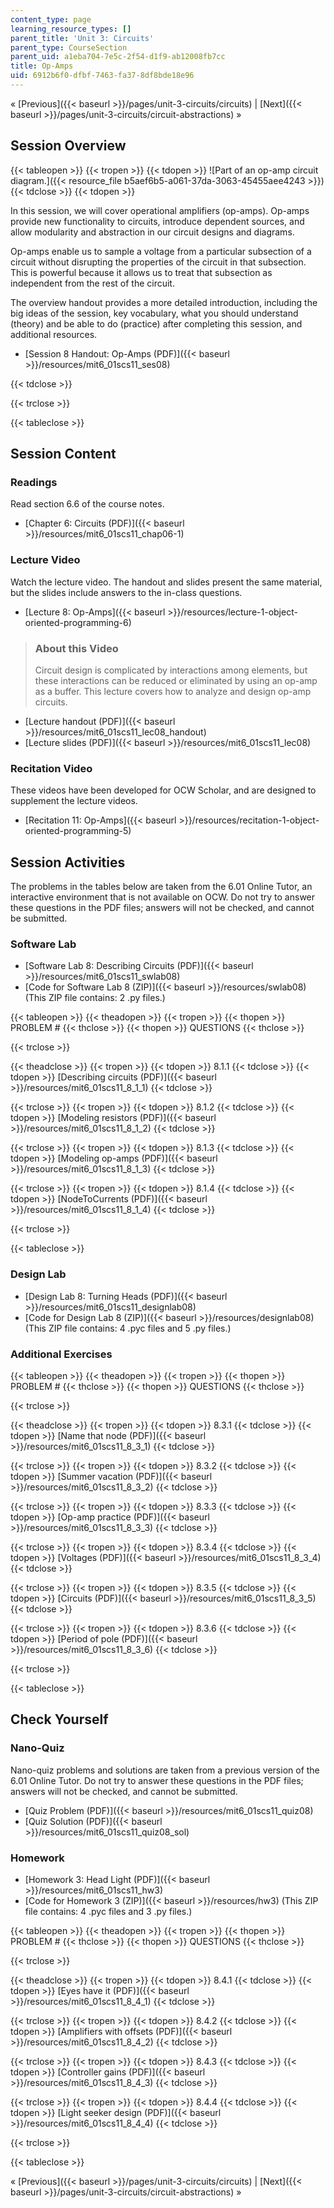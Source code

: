 ```yaml
---
content_type: page
learning_resource_types: []
parent_title: 'Unit 3: Circuits'
parent_type: CourseSection
parent_uid: a1eba704-7e5c-2f54-d1f9-ab12008fb7cc
title: Op-Amps
uid: 6912b6f0-dfbf-7463-fa37-8df8bde18e96
---
```


« [Previous]({{< baseurl >}}/pages/unit-3-circuits/circuits) | [Next]({{< baseurl >}}/pages/unit-3-circuits/circuit-abstractions) »

Session Overview
----------------

{{< tableopen >}}
{{< tropen >}}
{{< tdopen >}}
![Part of an op-amp circuit diagram.]({{< resource_file b5aef6b5-a061-37da-3063-45455aee4243 >}})
{{< tdclose >}}
{{< tdopen >}}


In this session, we will cover operational amplifiers (op-amps). Op-amps provide new functionality to circuits, introduce dependent sources, and allow modularity and abstraction in our circuit designs and diagrams.

Op-amps enable us to sample a voltage from a particular subsection of a circuit without disrupting the properties of the circuit in that subsection. This is powerful because it allows us to treat that subsection as independent from the rest of the circuit.

The overview handout provides a more detailed introduction, including the big ideas of the session, key vocabulary, what you should understand (theory) and be able to do (practice) after completing this session, and additional resources.

*   [Session 8 Handout: Op-Amps (PDF)]({{< baseurl >}}/resources/mit6_01scs11_ses08)


{{< tdclose >}}

{{< trclose >}}

{{< tableclose >}}

Session Content
---------------

### Readings

Read section 6.6 of the course notes.

*   [Chapter 6: Circuits (PDF)]({{< baseurl >}}/resources/mit6_01scs11_chap06-1)

### Lecture Video

Watch the lecture video. The handout and slides present the same material, but the slides include answers to the in-class questions.

*   [Lecture 8: Op-Amps]({{< baseurl >}}/resources/lecture-1-object-oriented-programming-6)

> ### About this Video
> 
> Circuit design is complicated by interactions among elements, but these interactions can be reduced or eliminated by using an op-amp as a buffer. This lecture covers how to analyze and design op-amp circuits.

*   [Lecture handout (PDF)]({{< baseurl >}}/resources/mit6_01scs11_lec08_handout)
*   [Lecture slides (PDF)]({{< baseurl >}}/resources/mit6_01scs11_lec08)

### Recitation Video

These videos have been developed for OCW Scholar, and are designed to supplement the lecture videos.

*   [Recitation 11: Op-Amps]({{< baseurl >}}/resources/recitation-1-object-oriented-programming-5)

Session Activities
------------------

The problems in the tables below are taken from the 6.01 Online Tutor, an interactive environment that is not available on OCW. Do not try to answer these questions in the PDF files; answers will not be checked, and cannot be submitted.

### Software Lab

*   [Software Lab 8: Describing Circuits (PDF)]({{< baseurl >}}/resources/mit6_01scs11_swlab08)
*   [Code for Software Lab 8 (ZIP)]({{< baseurl >}}/resources/swlab08) (This ZIP file contains: 2 .py files.)

{{< tableopen >}}
{{< theadopen >}}
{{< tropen >}}
{{< thopen >}}
PROBLEM #
{{< thclose >}}
{{< thopen >}}
QUESTIONS
{{< thclose >}}

{{< trclose >}}

{{< theadclose >}}
{{< tropen >}}
{{< tdopen >}}
8.1.1
{{< tdclose >}}
{{< tdopen >}}
[Describing circuits (PDF)]({{< baseurl >}}/resources/mit6_01scs11_8_1_1)
{{< tdclose >}}

{{< trclose >}}
{{< tropen >}}
{{< tdopen >}}
8.1.2
{{< tdclose >}}
{{< tdopen >}}
[Modeling resistors (PDF)]({{< baseurl >}}/resources/mit6_01scs11_8_1_2)
{{< tdclose >}}

{{< trclose >}}
{{< tropen >}}
{{< tdopen >}}
8.1.3
{{< tdclose >}}
{{< tdopen >}}
[Modeling op-amps (PDF)]({{< baseurl >}}/resources/mit6_01scs11_8_1_3)
{{< tdclose >}}

{{< trclose >}}
{{< tropen >}}
{{< tdopen >}}
8.1.4
{{< tdclose >}}
{{< tdopen >}}
[NodeToCurrents (PDF)]({{< baseurl >}}/resources/mit6_01scs11_8_1_4)
{{< tdclose >}}

{{< trclose >}}

{{< tableclose >}}

### Design Lab

*   [Design Lab 8: Turning Heads (PDF)]({{< baseurl >}}/resources/mit6_01scs11_designlab08)
*   [Code for Design Lab 8 (ZIP)]({{< baseurl >}}/resources/designlab08) (This ZIP file contains: 4 .pyc files and 5 .py files.)

### Additional Exercises

{{< tableopen >}}
{{< theadopen >}}
{{< tropen >}}
{{< thopen >}}
PROBLEM #
{{< thclose >}}
{{< thopen >}}
QUESTIONS
{{< thclose >}}

{{< trclose >}}

{{< theadclose >}}
{{< tropen >}}
{{< tdopen >}}
8.3.1
{{< tdclose >}}
{{< tdopen >}}
[Name that node (PDF)]({{< baseurl >}}/resources/mit6_01scs11_8_3_1)
{{< tdclose >}}

{{< trclose >}}
{{< tropen >}}
{{< tdopen >}}
8.3.2
{{< tdclose >}}
{{< tdopen >}}
[Summer vacation (PDF)]({{< baseurl >}}/resources/mit6_01scs11_8_3_2)
{{< tdclose >}}

{{< trclose >}}
{{< tropen >}}
{{< tdopen >}}
8.3.3
{{< tdclose >}}
{{< tdopen >}}
[Op-amp practice (PDF)]({{< baseurl >}}/resources/mit6_01scs11_8_3_3)
{{< tdclose >}}

{{< trclose >}}
{{< tropen >}}
{{< tdopen >}}
8.3.4
{{< tdclose >}}
{{< tdopen >}}
[Voltages (PDF)]({{< baseurl >}}/resources/mit6_01scs11_8_3_4)
{{< tdclose >}}

{{< trclose >}}
{{< tropen >}}
{{< tdopen >}}
8.3.5
{{< tdclose >}}
{{< tdopen >}}
[Circuits (PDF)]({{< baseurl >}}/resources/mit6_01scs11_8_3_5)
{{< tdclose >}}

{{< trclose >}}
{{< tropen >}}
{{< tdopen >}}
8.3.6
{{< tdclose >}}
{{< tdopen >}}
[Period of pole (PDF)]({{< baseurl >}}/resources/mit6_01scs11_8_3_6)
{{< tdclose >}}

{{< trclose >}}

{{< tableclose >}}

Check Yourself
--------------

### Nano-Quiz

Nano-quiz problems and solutions are taken from a previous version of the 6.01 Online Tutor. Do not try to answer these questions in the PDF files; answers will not be checked, and cannot be submitted.

*   [Quiz Problem (PDF)]({{< baseurl >}}/resources/mit6_01scs11_quiz08)
*   [Quiz Solution (PDF)]({{< baseurl >}}/resources/mit6_01scs11_quiz08_sol)

### Homework

*   [Homework 3: Head Light (PDF)]({{< baseurl >}}/resources/mit6_01scs11_hw3)
*   [Code for Homework 3 (ZIP)]({{< baseurl >}}/resources/hw3) (This ZIP file contains: 4 .pyc files and 3 .py files.)

{{< tableopen >}}
{{< theadopen >}}
{{< tropen >}}
{{< thopen >}}
PROBLEM #
{{< thclose >}}
{{< thopen >}}
QUESTIONS
{{< thclose >}}

{{< trclose >}}

{{< theadclose >}}
{{< tropen >}}
{{< tdopen >}}
8.4.1
{{< tdclose >}}
{{< tdopen >}}
[Eyes have it (PDF)]({{< baseurl >}}/resources/mit6_01scs11_8_4_1)
{{< tdclose >}}

{{< trclose >}}
{{< tropen >}}
{{< tdopen >}}
8.4.2
{{< tdclose >}}
{{< tdopen >}}
[Amplifiers with offsets (PDF)]({{< baseurl >}}/resources/mit6_01scs11_8_4_2)
{{< tdclose >}}

{{< trclose >}}
{{< tropen >}}
{{< tdopen >}}
8.4.3
{{< tdclose >}}
{{< tdopen >}}
[Controller gains (PDF)]({{< baseurl >}}/resources/mit6_01scs11_8_4_3)
{{< tdclose >}}

{{< trclose >}}
{{< tropen >}}
{{< tdopen >}}
8.4.4
{{< tdclose >}}
{{< tdopen >}}
[Light seeker design (PDF)]({{< baseurl >}}/resources/mit6_01scs11_8_4_4)
{{< tdclose >}}

{{< trclose >}}

{{< tableclose >}}

« [Previous]({{< baseurl >}}/pages/unit-3-circuits/circuits) | [Next]({{< baseurl >}}/pages/unit-3-circuits/circuit-abstractions) »